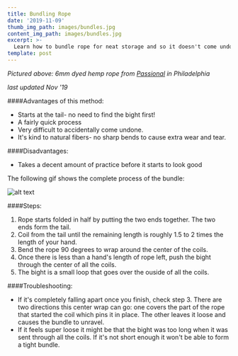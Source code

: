 ```yaml
---
title: Bundling Rope
date: '2019-11-09'
thumb_img_path: images/bundles.jpg
content_img_path: images/bundles.jpg
excerpt: >-
  Learn how to bundle rope for neat storage and so it doesn't come undone in your bag while traveling. This method is safe for both synthetic and natural fibers.
template: post
---
```

*Pictured above: 6mm dyed hemp rope from [Passional](https://www.passionalboutique.com/sexploratorium/bdsm/restraints-rope/) in Philadelphia*

*last updated Nov '19*

####Advantages of this method:
  + Starts at the tail- no need to find the bight first!
  + A fairly quick process
  + Very difficult to accidentally come undone.
  + It's kind to natural fibers- no sharp bends to cause extra wear and tear.

####Disadvantages:
  + Takes a decent amount of practice before it starts to look good

The following gif shows the complete process of the bundle:

![alt text](/images/bundle.gif)

####Steps:
  1. Rope starts folded in half by putting the two ends together. The two ends form the tail.
  2. Coil from the tail until the remaining length is roughly 1.5 to 2 times the length of your hand. 
  3. Bend the rope 90 degrees to wrap around the center of the coils.
  4. Once there is less than a hand's length of rope left, push the bight through the center of all the coils.
  5. The bight is a small loop that goes over the ouside of all the coils.

####Troubleshooting:
  + If it's completely falling apart once you finish, check step 3. There are two directions this center wrap can go: one covers the part of the rope that started the coil which pins it in place. The other leaves it loose and causes the bundle to unravel.
  + If it feels super loose it might be that the bight was too long when it was sent through all the coils. If it's not short enough it won't be able to form a tight bundle.

